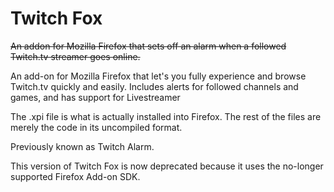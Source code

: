 # Twitch Fox
~~An addon for Mozilla Firefox that sets off an alarm when a followed Twitch.tv streamer goes online.~~

An add-on for Mozilla Firefox that let's you fully experience and browse Twitch.tv quickly and easily. Includes alerts for followed channels and games, and has support for Livestreamer


The .xpi file is what is actually installed into Firefox. The rest of the files are merely the code in its uncompiled format.

Previously known as Twitch Alarm.


This version of Twitch Fox is now deprecated because it uses the no-longer supported Firefox Add-on SDK.
